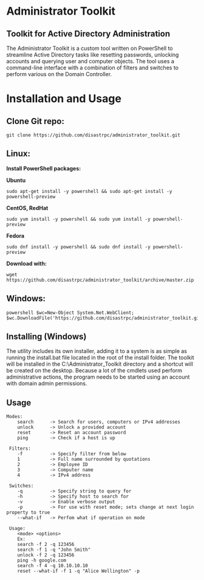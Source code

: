 # Administrator Toolkit
## Toolkit for Active Directory Administration
The Administrator Toolkit is a custom tool written on PowerShell to streamline Active Directory tasks like resetting passwords, unlocking accounts and querying user and computer objects. The tool uses a command-line interface with a combination of filters and switches to perform various on the Domain Controller.

# Installation and Usage
## Clone Git repo:
```
git clone https://github.com/disastrpc/administrator_toolkit.git
```
## Linux:
**Install PowerShell packages:**

**Ubuntu**
```
sudo apt-get install -y powershell && sudo apt-get install -y powershell-preview
```
**CentOS, RedHat**
```
sudo yum install -y powershell && sudo yum install -y powershell-preview
```
**Fedora**
```
sudo dnf install -y powershell && sudo dnf install -y powershell-preview
```
**Download with:**
```
wget https://github.com/disastrpc/administrator_toolkit/archive/master.zip
```
## Windows:
```
powershell $wc=New-Object System.Net.WebClient; $wc.DownloadFile('https://github.com/disastrpc/administrator_toolkit.git','%userprofile%\Downloads\Administrator_Toolkit_Installer.zip')
```
## Installing (Windows)

The utility includes its own installer, adding it to a system is as simple as running the install.bat file located in the root of the install folder. The toolkit will be installed in the C:\Administrator_Toolkit directory and a shortcut will be created on the desktop.
Because a lot of the cmdlets used perform administrative actions, the program needs to be started using an account with domain admin permissions.

## Usage
```
Modes:
    search      -> Search for users, computers or IPv4 addresses  
    unlock      -> Unlock a provided account
    reset       -> Reset an account password
    ping        -> Check if a host is up

 Filters:
    -f          -> Specify filter from below 
    1           -> Full name surrounded by quotations
    2           -> Employee ID
    3           -> Computer name
    4           -> IPv4 address

 Switches:
    -q          -> Specify string to query for
    -h          -> Specify host to search for
    -v          -> Enable verbose output
    -p          -> For use with reset mode; sets change at next login property to true
    --what-if   -> Perfom what if operation on mode

 Usage:
    <mode> <options>
    Ex:
    search -f 2 -q 123456
    search -f 1 -q "John Smith"
    unlock -f 2 -q 123456
    ping -h google.com
    search -f 4 -q 10.10.10.10
    reset --what-if -f 1 -q "Alice Wellington" -p
```
